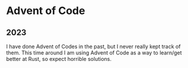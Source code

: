 # Advent of Code
## 2023
I have done Advent of Codes in the past, but I never really kept track of them. This time around I am using Advent of Code as a way to learn/get better at Rust, so expect horrible solutions.
